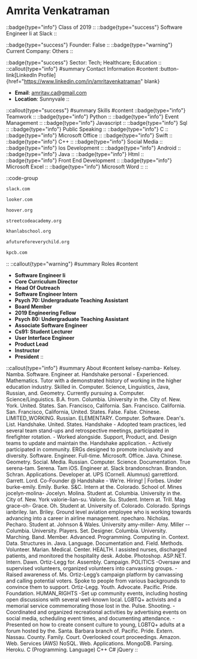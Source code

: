 # Amrita Venkatraman
::badge{type="info"}
Class of 2019
::
::badge{type="success"}
Software Engineer Ii at Slack
::

::badge{type="success"}
Founder: False
::
::badge{type="warning"}
Current Company: Others
::

::badge{type="success"}
Sector: Tech; Healthcare; Education
::
::callout{type="info"}
#summary
Contact Information
#content
:button-link[LinkedIn Profile]{href="https://www.linkedin.com/in/amritavenkatraman" blank}
- **Email**: amritav.ca@gmail.com
- **Location**: Sunnyvale
::

::callout{type="success"}
#summary
Skills
#content
::badge{type="info"}
Teamwork
::
::badge{type="info"}
Python
::
::badge{type="info"}
Event Management
::
::badge{type="info"}
Javascript
::
::badge{type="info"}
Sql
::
::badge{type="info"}
Public Speaking
::
::badge{type="info"}
C
::
::badge{type="info"}
Microsoft Office
::
::badge{type="info"}
Swift
::
::badge{type="info"}
C++
::
::badge{type="info"}
Social Media
::
::badge{type="info"}
Ios Development
::
::badge{type="info"}
Android
::
::badge{type="info"}
Java
::
::badge{type="info"}
Html
::
::badge{type="info"}
Front End Development
::
::badge{type="info"}
Microsoft Excel
::
::badge{type="info"}
Microsoft Word
::
::

::code-group
```bash [Slack]
slack.com
```
```bash [Looker]
looker.com
```
```bash [Hoover Institution at Stanford University]
hoover.org
```
```bash [StreetCode Academy]
streetcodeacademy.org
```
```bash [Khan Lab School]
khanlabschool.org
```
```bash [AFEC]
afutureforeverychild.org
```
```bash [Kleiner Perkins Caufield & Byers]
kpcb.com
```
::
::callout{type="warning"}
#summary
Roles
#content
- **Software Engineer Ii**
- **Core Curriculum Director**
- **Head Of Outreach**
- **Software Engineer Intern**
- **Psych 70: Undergraduate Teaching Assistant**
- **Board Member**
- **2019 Engineering Fellow**
- **Psych 80: Undergraduate Teaching Assistant**
- **Associate Software Engineer**
- **Cs91: Student Lecturer**
- **User Interface Engineer**
- **Product Lead**
- **Instructor**
- **President**
::

::callout{type="info"}
#summary
About
#content
kelsey-namba- Kelsey. Namba. Software. Engineer at. Handshake personal - Experienced. Mathematics. Tutor with a demonstrated history of working in the higher education industry. Skilled in. Computer. Science, Linguistics, Java, Russian, and. Geometry. Currently pursuing a. Computer. Science/Linguistics. B.A. from. Columbia. University in the. City of. New. York. United. States. San. Francisco, California. San. Francisco. California. San. Francisco, California, United. States. False. False. Chinese. LIMITED_WORKING. Russian. ELEMENTARY. Computer. Software. Dean's. List. Handshake. United. States. Handshake - Adopted team practices, led several team stand-ups and retrospective meetings, participated in firefighter rotation. - Worked alongside. Support, Product, and. Design teams to update and maintain the. Handshake application. - Actively participated in community. ERGs designed to promote inclusivity and diversity. Software. Engineer. Full-time. Microsoft. Office. Java. Chinese. Geometry. Social. Media. Russian. Computer. Science. Documentation. True serena-tam. Serena. Tam iOS. Engineer at. Slack brandonschran. Brandon. Schran. Applications. Developer at. UPS (Cornell. Alumnus) garrettlord. Garrett. Lord. Co-Founder @ Handshake - We're. Hiring! | Forbes. Under burke-emily. Emily. Burke. S&C. Intern at the. Colorado. School of. Mines jocelyn-molina- Jocelyn. Molina. Student at. Columbia. University in the. City of. New. York valorie-lian-su. Valorie. Su. Student. Intern at. Trill. Mag grace-oh- Grace. Oh. Student at. University of. Colorado. Colorado. Springs ianbriley. Ian. Briley. Ground level aviation employee who is working towards advancing into a career in airline management. npecharo. Nicholas. Pecharo. Student at. Johnson & Wales. University amy-miller- Amy. Miller -- Columbia. University. Players. Set. Designer. Columbia. University. Marching. Band. Member. Advanced. Programming. Computing in. Context. Data. Structures in. Java. Language. Documentation and. Field. Methods. Volunteer. Marian. Medical. Center. HEALTH. I assisted nurses, discharged patients, and monitored the hospitality desk. Adobe. Photoshop. ASP.NET. Intern. Dawn. Ortiz-Legg for. Assembly. Campaign. POLITICS -Oversaw and supervised volunteers, organized volunteers into canvassing groups. -Raised awareness of. Ms. Ortiz-Legg’s campaign platform by canvassing and calling potential voters. Spoke to people from various backgrounds to convince them to support. Ortiz-Legg. Youth. Advocate. Pacific. Pride. Foundation. HUMAN_RIGHTS -Set up community events, including hosting open discussions with several well-known local. LGBTQ+ activists and a memorial service commemorating those lost in the. Pulse. Shooting. -Coordinated and organized recreational activities by advertising events on social media, scheduling event times, and documenting attendance. -Presented on how to create consent culture to young, LGBTQ+ adults at a forum hosted by the. Santa. Barbara branch of. Pacific. Pride. Extern. Nassau. County. Family. Court. Overlooked court proceedings. Amazon. Web. Services (AWS) NoSQL. Web. Applications. MongoDB. Parsing. Heroku. C (Programming. Language) C++ C# jQuery
::
